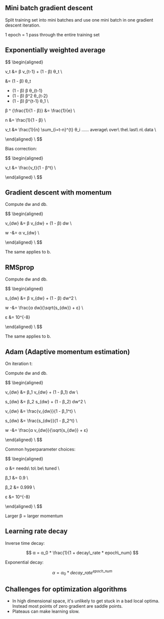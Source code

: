 ﻿## Mini batch gradient descent

Split training set into mini batches and use one mini batch in one gradient descent iteration.

1 epoch = 1 pass through the entire training set

## Exponentially weighted average

$$
\begin{aligned}

v_t &= β v_{t-1} + (1 - β) θ_t \\

&=
(1 - β) θ_t
+ (1 - β) β θ_{t-1}
+ (1 - β) β^2 θ_{t-2}
+ (1 - β) β^{t-1} θ_1 \\

β ^ {\frac{1}{1 - β}} &= \frac{1}{e} \\

n &= \frac{1}{1 - β} \\

v_t &≈ \frac{1}{n} \sum_{i=t-n}^{t} θ_i ...... average\ over\ the\ last\ n\ data \\

\end{aligned} \\
$$

Bias correction:

$$
\begin{aligned}

v_t &= \frac{v_t}{1 - β^t} \\

\end{aligned} \\
$$

## Gradient descent with momentum

Compute dw and db.

$$
\begin{aligned}

v_{dw} &= β v_{dw} + (1 - β) dw \\

w -&= α v_{dw} \\

\end{aligned} \\
$$

The same applies to b.

## RMSprop

Compute dw and db.

$$
\begin{aligned}

s_{dw} &= β v_{dw} + (1 - β) dw^2 \\

w -&= \frac{α dw}{\sqrt{s_{dw}} + ε} \\

ε &= 10^{-8}

\end{aligned} \\
$$

The same applies to b.

## Adam (Adaptive momentum estimation)

On iteration t:

Compute dw and db.

$$
\begin{aligned}

v_{dw} &= β_1 v_{dw} + (1 - β_1) dw \\

s_{dw} &= β_2 s_{dw} + (1 - β_2) dw^2 \\

v_{dw} &= \frac{v_{dw}}{1 - β_1^t} \\

s_{dw} &= \frac{s_{dw}}{1 - β_2^t} \\

w -&= \frac{α v_{dw}}{\sqrt{s_{dw}} + ε}

\end{aligned} \\
$$

Common hyperparameter choices:

$$
\begin{aligned}

α &= needs\ to\ be\ tuned \\

β_1 &= 0.9 \\

β_2 &= 0.999 \\

ε &= 10^{-8}

\end{aligned} \\
$$

Larger β = larger momentum

## Learning rate decay

Inverse time decay:

$$
α = α_0 * \frac{1}{1 + decay\_rate * epoch\_num}
$$

Exponential decay:

$$
α = α_0 * decay\_rate ^ {epoch\_num}
$$

## Challenges for optimization algorithms

* In high dimensional space, it's unlikely to get stuck in a bad local optima. Instead most points of zero gradient are saddle points.
* Plateaus can make learning slow.
